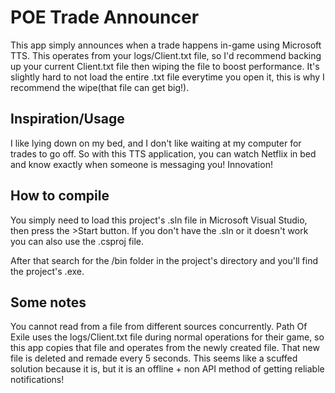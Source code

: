 # POE Trade Announcer

This app simply announces when a trade happens in-game using Microsoft TTS. This operates from your logs/Client.txt file, so I'd recommend backing up your current Client.txt file then wiping the file to boost performance. It's slightly hard to not load the entire .txt file everytime you open it, this is why I recommend the wipe(that file can get big!).

## Inspiration/Usage

I like lying down on my bed, and I don't like waiting at my computer for trades to go off. So with this TTS application, you can watch Netflix in bed and know exactly when someone is messaging you! Innovation!

## How to compile

You simply need to load this project's .sln file in Microsoft Visual Studio, then press the >Start button. If you don't have the .sln or it doesn't work you can also use the .csproj file.

After that search for the /bin folder in the project's directory and you'll find the project's .exe.

## Some notes

You cannot read from a file from different sources concurrently. Path Of Exile uses the logs/Client.txt file during normal operations for their game, so this app copies that file and operates from the newly created file. That new file is deleted and remade every 5 seconds. This seems like a scuffed solution because it is, but it is an offline + non API method of getting reliable notifications!

